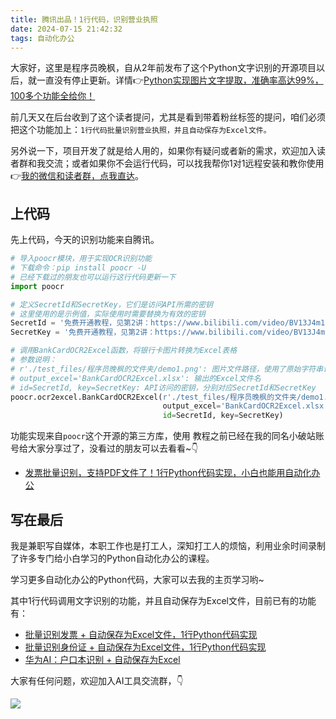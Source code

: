 ```yaml
---
title: 腾讯出品！1行代码，识别营业执照
date: 2024-07-15 21:42:32
tags: 自动化办公
---
```


大家好，这里是程序员晚枫，自从2年前发布了这个Python文字识别的开源项目以后，就一直没有停止更新。详情👉[Python实现图片文字提取，准确率高达99%，100多个功能全给你！](https://mp.weixin.qq.com/s/tg-0yuItjZj0O0UEksl5ag)

前几天又在后台收到了这个读者提问，尤其是看到带着粉丝标签的提问，咱们必须把这个功能加上：``1行代码批量识别营业执照，并且自动保存为Excel文件。``

另外说一下，项目开发了就是给人用的，如果你有疑问或者新的需求，欢迎加入读者群和我交流；或者如果你不会运行代码，可以找我帮你1对1远程安装和教你使用👉[我的微信和读者群，点我直达](http://www.python4office.cn/wechat-qrcode/)。

## 上代码

先上代码，今天的识别功能来自腾讯。

```python
# 导入poocr模块，用于实现OCR识别功能
# 下载命令：pip install poocr -U 
# 已经下载过的朋友也可以运行这行代码更新一下
import poocr

# 定义SecretId和SecretKey，它们是访问API所需的密钥
# 这里使用的是示例值，实际使用时需要替换为有效的密钥
SecretId = '免费开通教程，见第2讲：https://www.bilibili.com/video/BV13J4m1s7L7/'
SecretKey = '免费开通教程，见第2讲：https://www.bilibili.com/video/BV13J4m1s7L7/'

# 调用BankCardOCR2Excel函数，将银行卡图片转换为Excel表格
# 参数说明：
# r'./test_files/程序员晚枫的文件夹/demo1.png': 图片文件路径，使用了原始字符串语法以处理反斜杠
# output_excel='BankCardOCR2Excel.xlsx': 输出的Excel文件名
# id=SecretId, key=SecretKey: API访问的密钥，分别对应SecretId和SecretKey
poocr.ocr2excel.BankCardOCR2Excel(r'./test_files/程序员晚枫的文件夹/demo1.png',
                                  output_excel='BankCardOCR2Excel.xlsx',
                                  id=SecretId, key=SecretKey)
```

功能实现来自``poocr``这个开源的第三方库，使用 教程之前已经在我的同名小破站账号给大家分享过了，没看过的朋友可以去看看~👇

- [发票批量识别，支持PDF文件了！1行Python代码实现，小白也能用自动化办公](https://www.bilibili.com/video/BV1LT421S7sh/?spm_id_from=333.337.search-card.all.click)



## 写在最后

我是兼职写自媒体，本职工作也是打工人，深知打工人的烦恼，利用业余时间录制了许多专门给小白学习的Python自动化办公的课程。

学习更多自动化办公的Python代码，大家可以去我的主页学习哟~

其中1行代码调用文字识别的功能，并且自动保存为Excel文件，目前已有的功能有：

- [批量识别发票 + 自动保存为Excel文件，1行Python代码实现](https://mp.weixin.qq.com/s/T6Y-OijmMBl_kjvJp0CP6w)
- [批量识别身份证 + 自动保存为Excel文件，1行Python代码实现](https://mp.weixin.qq.com/s/dW9jAP_Vg5DmnGX3cEUJIA)
- [华为AI：户口本识别 + 自动保存为Excel](https://mp.weixin.qq.com/s/Ia8up1rI4f7c_rSrBbserQ)

大家有任何问题，欢迎加入AI工具交流群，👇

![](https://www.python-office.com/assets/img/ai-group.26a72793.jpg)
